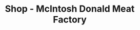 ---
title: "Shop - McIntosh Donald Meat Factory"
url: /portlethen/shop-mcintosh-donald-meat-factory/
shop: Metzgerei
---